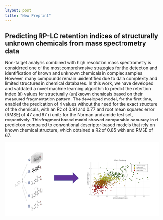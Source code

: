 ```yaml
---
layout: post
title: "New Preprint"
---
```


## Predicting RP-LC retention indices of structurally unknown chemicals from mass spectrometry data


Non-target analysis combined with high resolution mass spectrometry is considered one of the most comprehensive strategies for the detection and identification of known and unknown chemicals in complex samples. However, many compounds remain unidentified due to data complexity and limited structures in chemical databases. In this work, we have developed and validated a novel machine learning algorithm to predict the retention index (ri) values for structurally (un)known chemicals based on their measured fragmentation pattern. The developed model, for the first time, enabled the predication of ri values without the need for the exact structure of the chemicals, with an R2 of 0.91 and 0.77 and root mean squared error (RMSE) of 47 and 67 ri units for the Norman and amide test set, respectively. This fragment based model showed comparable accuracy in ri prediction compared to conventional descriptor-based models that rely on known chemical structure, which obtained a R2 of 0.85 with and RMSE of 67. 

![Graphical Abstract](assets/img/TOC_fishTox.png)